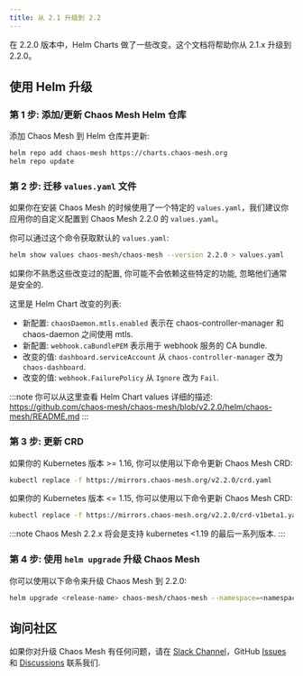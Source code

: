 ```yaml
---
title: 从 2.1 升级到 2.2
---
```


在 2.2.0 版本中，Helm Charts 做了一些改变。这个文档将帮助你从 2.1.x 升级到 2.2.0。

## 使用 Helm 升级

### 第 1 步: 添加/更新 Chaos Mesh Helm 仓库

添加 Chaos Mesh 到 Helm 仓库并更新:

```bash
helm repo add chaos-mesh https://charts.chaos-mesh.org
helm repo update
```

### 第 2 步: 迁移 `values.yaml` 文件

如果你在安装 Chaos Mesh 的时候使用了一个特定的 `values.yaml`，我们建议你应用你的自定义配置到 Chaos Mesh 2.2.0 的 `values.yaml`。

你可以通过这个命令获取默认的 `values.yaml`:

```bash
helm show values chaos-mesh/chaos-mesh --version 2.2.0 > values.yaml
```

如果你不熟悉这些改变过的配置, 你可能不会依赖这些特定的功能, 忽略他们通常是安全的.

这里是 Helm Chart 改变的列表:

- 新配置: `chaosDaemon.mtls.enabled` 表示在 chaos-controller-manager 和 chaos-daemon 之间使用 mtls.
- 新配置: `webhook.caBundlePEM` 表示用于 webhook 服务的 CA bundle.
- 改变的值: `dashboard.serviceAccount` 从 `chaos-controller-manager` 改为 `chaos-dashboard`.
- 改变的值: `webhook.FailurePolicy` 从 `Ignore` 改为 `Fail`.

:::note 你可以从这里查看 Helm Chart values 详细的描述: https://github.com/chaos-mesh/chaos-mesh/blob/v2.2.0/helm/chaos-mesh/README.md :::

### 第 3 步: 更新 CRD

如果你的 Kubernetes 版本 >= 1.16, 你可以使用以下命令更新 Chaos Mesh CRD:

```bash
kubectl replace -f https://mirrors.chaos-mesh.org/v2.2.0/crd.yaml
```

如果你的 Kubernetes 版本 <= 1.15, 你可以使用以下命令更新 Chaos Mesh CRD:

```bash
kubectl replace -f https://mirrors.chaos-mesh.org/v2.2.0/crd-v1beta1.yaml
```

:::note Chaos Mesh 2.2.x 将会是支持 kubernetes <1.19 的最后一系列版本. :::

### 第 4 步: 使用 `helm upgrade` 升级 Chaos Mesh

你可以使用以下命令来升级 Chaos Mesh 到 2.2.0:

```bash
helm upgrade <release-name> chaos-mesh/chaos-mesh --namespace=<namespace> --version=2.2.0 <--other-required-flags>
```

## 询问社区

如果你对升级 Chaos Mesh 有任何问题，请在 [Slack Channel](https://cloud-native.slack.com/archives/C0193VAV272)，GitHub [Issues](https://github.com/chaos-mesh/chaos-mesh/issues/new?assignees=&labels=&template=question.md) 和 [Discussions](https://github.com/chaos-mesh/chaos-mesh/discussions/new) 联系我们.
